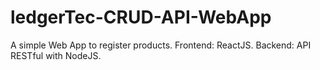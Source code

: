 # ledgerTec-CRUD-API-WebApp
A simple Web App to register products. Frontend: ReactJS. Backend: API RESTful with NodeJS. 
